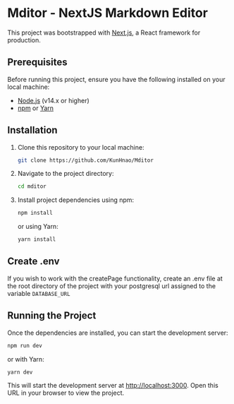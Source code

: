 
# Mditor - NextJS Markdown Editor

This project was bootstrapped with [Next.js](https://nextjs.org/), a React framework for production.

## Prerequisites

Before running this project, ensure you have the following installed on your local machine:

- [Node.js](https://nodejs.org/) (v14.x or higher)
- [npm](https://www.npmjs.com/) or [Yarn](https://yarnpkg.com/)

## Installation

1. Clone this repository to your local machine:

    ```bash
    git clone https://github.com/KunHnao/Mditor
    ```

2. Navigate to the project directory:

    ```bash
    cd mditor
    ```

3. Install project dependencies using npm:

    ```bash
    npm install
    ```

    or using Yarn:

    ```bash
    yarn install
    ```

## Create .env

If you wish to work with the createPage functionality, create an .env file at the root directory of the project with your postgresql url assigned to the variable `DATABASE_URL`

## Running the Project

Once the dependencies are installed, you can start the development server:

```bash
npm run dev
```

or with Yarn:

```bash
yarn dev
```

This will start the development server at [http://localhost:3000](http://localhost:3000). Open this URL in your browser to view the project.
